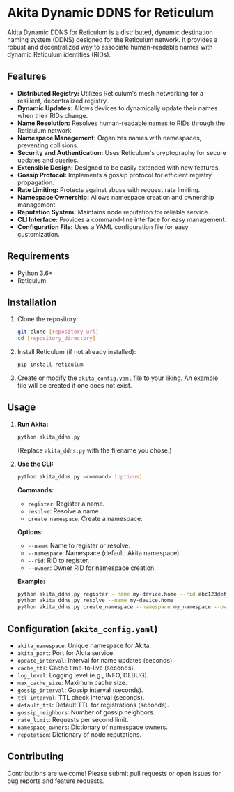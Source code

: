 # Akita Dynamic DDNS for Reticulum

Akita Dynamic DDNS for Reticulum is a distributed, dynamic destination naming system (DDNS) designed for the Reticulum network. It provides a robust and decentralized way to associate human-readable names with dynamic Reticulum identities (RIDs).

## Features

-   **Distributed Registry:** Utilizes Reticulum's mesh networking for a resilient, decentralized registry.
-   **Dynamic Updates:** Allows devices to dynamically update their names when their RIDs change.
-   **Name Resolution:** Resolves human-readable names to RIDs through the Reticulum network.
-   **Namespace Management:** Organizes names with namespaces, preventing collisions.
-   **Security and Authentication:** Uses Reticulum's cryptography for secure updates and queries.
-   **Extensible Design:** Designed to be easily extended with new features.
-   **Gossip Protocol:** Implements a gossip protocol for efficient registry propagation.
-   **Rate Limiting:** Protects against abuse with request rate limiting.
-   **Namespace Ownership:** Allows namespace creation and ownership management.
-   **Reputation System:** Maintains node reputation for reliable service.
-   **CLI Interface:** Provides a command-line interface for easy management.
-   **Configuration File:** Uses a YAML configuration file for easy customization.

## Requirements

-   Python 3.6+
-   Reticulum

## Installation

1.  Clone the repository:

    ```bash
    git clone [repository_url]
    cd [repository_directory]
    ```

2.  Install Reticulum (if not already installed):

    ```bash
    pip install reticulum
    ```

3.  Create or modify the `akita_config.yaml` file to your liking. An example file will be created if one does not exist.

## Usage

1.  **Run Akita:**

    ```bash
    python akita_ddns.py
    ```

    (Replace `akita_ddns.py` with the filename you chose.)

2.  **Use the CLI:**

    ```bash
    python akita_ddns.py <command> [options]
    ```

    **Commands:**

    -   `register`: Register a name.
    -   `resolve`: Resolve a name.
    -   `create_namespace`: Create a namespace.

    **Options:**

    -   `--name`: Name to register or resolve.
    -   `--namespace`: Namespace (default: Akita namespace).
    -   `--rid`: RID to register.
    -   `--owner`: Owner RID for namespace creation.

    **Example:**

    ```bash
    python akita_ddns.py register --name my-device.home --rid abc123def456
    python akita_ddns.py resolve --name my-device.home
    python akita_ddns.py create_namespace --namespace my_namespace --owner owner_rid
    ```

## Configuration (`akita_config.yaml`)

-   `akita_namespace`: Unique namespace for Akita.
-   `akita_port`: Port for Akita service.
-   `update_interval`: Interval for name updates (seconds).
-   `cache_ttl`: Cache time-to-live (seconds).
-   `log_level`: Logging level (e.g., INFO, DEBUG).
-   `max_cache_size`: Maximum cache size.
-   `gossip_interval`: Gossip interval (seconds).
-   `ttl_interval`: TTL check interval (seconds).
-   `default_ttl`: Default TTL for registrations (seconds).
-   `gossip_neighbors`: Number of gossip neighbors.
-   `rate_limit`: Requests per second limit.
-   `namespace_owners`: Dictionary of namespace owners.
-   `reputation`: Dictionary of node reputations.

## Contributing

Contributions are welcome! Please submit pull requests or open issues for bug reports and feature requests.


